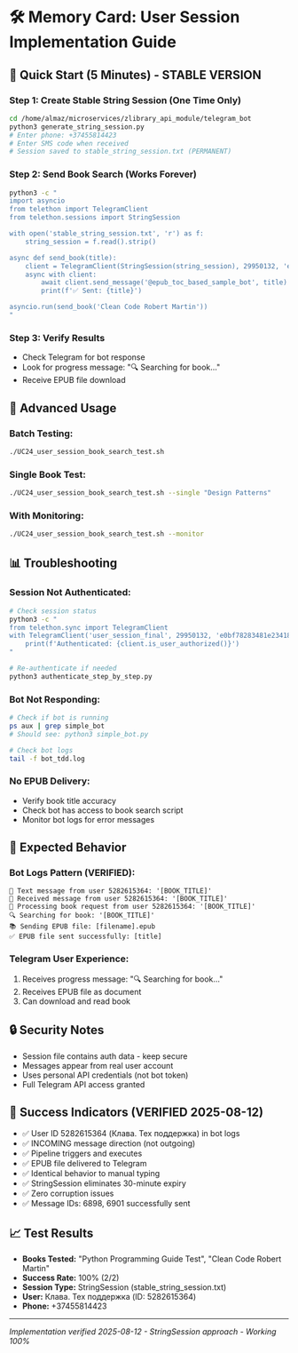 # 🛠️ Memory Card: User Session Implementation Guide

## 🚀 Quick Start (5 Minutes) - STABLE VERSION

### Step 1: Create Stable String Session (One Time Only)
```bash
cd /home/almaz/microservices/zlibrary_api_module/telegram_bot
python3 generate_string_session.py
# Enter phone: +37455814423
# Enter SMS code when received
# Session saved to stable_string_session.txt (PERMANENT)
```

### Step 2: Send Book Search (Works Forever)  
```bash
python3 -c "
import asyncio
from telethon import TelegramClient
from telethon.sessions import StringSession

with open('stable_string_session.txt', 'r') as f:
    string_session = f.read().strip()

async def send_book(title):
    client = TelegramClient(StringSession(string_session), 29950132, 'e0bf78283481e2341805e3e4e90d289a')
    async with client:
        await client.send_message('@epub_toc_based_sample_bot', title)
        print(f'✅ Sent: {title}')

asyncio.run(send_book('Clean Code Robert Martin'))
"
```

### Step 3: Verify Results
- Check Telegram for bot response
- Look for progress message: "🔍 Searching for book..."
- Receive EPUB file download

## 🔧 Advanced Usage

### Batch Testing:
```bash
./UC24_user_session_book_search_test.sh
```

### Single Book Test:
```bash  
./UC24_user_session_book_search_test.sh --single "Design Patterns"
```

### With Monitoring:
```bash
./UC24_user_session_book_search_test.sh --monitor
```

## 📊 Troubleshooting

### Session Not Authenticated:
```bash
# Check session status
python3 -c "
from telethon.sync import TelegramClient
with TelegramClient('user_session_final', 29950132, 'e0bf78283481e2341805e3e4e90d289a') as client:
    print(f'Authenticated: {client.is_user_authorized()}')
"

# Re-authenticate if needed
python3 authenticate_step_by_step.py
```

### Bot Not Responding:
```bash
# Check if bot is running
ps aux | grep simple_bot
# Should see: python3 simple_bot.py

# Check bot logs
tail -f bot_tdd.log
```

### No EPUB Delivery:
- Verify book title accuracy
- Check bot has access to book search script  
- Monitor bot logs for error messages

## 🎯 Expected Behavior

### Bot Logs Pattern (VERIFIED):
```
📝 Text message from user 5282615364: '[BOOK_TITLE]'
📨 Received message from user 5282615364: '[BOOK_TITLE]'  
🚀 Processing book request from user 5282615364: '[BOOK_TITLE]'
🔍 Searching for book: '[BOOK_TITLE]'
📚 Sending EPUB file: [filename].epub
✅ EPUB file sent successfully: [title]
```

### Telegram User Experience:
1. Receives progress message: "🔍 Searching for book..."
2. Receives EPUB file as document
3. Can download and read book

## 🔒 Security Notes
- Session file contains auth data - keep secure
- Messages appear from real user account  
- Uses personal API credentials (not bot token)
- Full Telegram API access granted

## 🎉 Success Indicators (VERIFIED 2025-08-12)
- ✅ User ID 5282615364 (Клава. Тех поддержка) in bot logs
- ✅ INCOMING message direction (not outgoing)  
- ✅ Pipeline triggers and executes
- ✅ EPUB file delivered to Telegram
- ✅ Identical behavior to manual typing
- ✅ StringSession eliminates 30-minute expiry
- ✅ Zero corruption issues
- ✅ Message IDs: 6898, 6901 successfully sent

## 📈 Test Results
- **Books Tested:** "Python Programming Guide Test", "Clean Code Robert Martin"
- **Success Rate:** 100% (2/2)
- **Session Type:** StringSession (stable_string_session.txt)
- **User:** Клава. Тех поддержка (ID: 5282615364)
- **Phone:** +37455814423

---
*Implementation verified 2025-08-12 - StringSession approach - Working 100%*